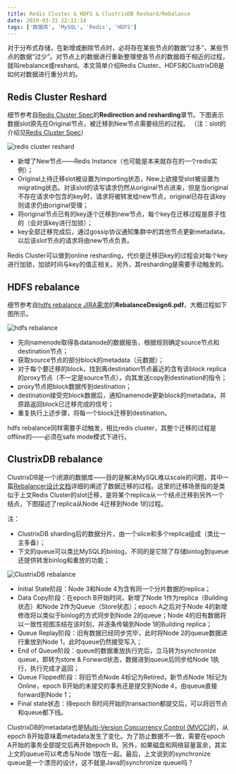 ```yaml
---
title: Redis Cluster & HDFS & ClustrixDB Reshard/Rebalance
date: 2019-03-31 22:12:14
tags: ['数据库', 'MySQL', 'Redis', 'HDFS']
---
```


对于分布式存储，在新增或删除节点时，必将存在某些节点的数据“过多”，某些节点的数据“过少”。对节点上的数据进行重新整理使各节点的数据趋于相近的过程，就叫rebalance或reshard。本文简单介绍Redis Cluster、HDFS和ClustrixDB是如何对数据进行重分片的。

<!--more-->

## Redis Cluster Reshard

细节参考自[Redis Cluster Spec](https://redis.io/topics/cluster-spec)的**Redirection and resharding**章节。下图表示数据slot原先在Original节点，被迁移到New节点需要经历的过程。
（注：slot的介绍见[Redis Cluster Spec](https://redis.io/topics/cluster-spec)）

![redis cluster reshard](https://user-images.githubusercontent.com/4915189/71431424-c23ba100-270c-11ea-91b1-1cafb8aeaef5.png)

- 新增了New节点——Redis Instance（也可能是本来就存在的一个redis实例）；
- Original上待迁移slot被设置为importing状态，New上欲接受slot被设置为migrating状态。对该slot的读写请求仍然从original节点进来，但是当original不存在请求中包含的key时，请求将被转发给new节点，original已存在该key则请求仍由original受理；
- 将original节点已有的key逐个迁移到new节点，每个key在迁移过程是原子性的（会对该key进行加锁）；
- key全部迁移完成后，通过gossip协议通知集群中的其他节点更新metadata，以后该slot节点的请求将由new节点负责。

Redis Cluster可以做到online resharding，代价是迁移旧key的过程会对每个key进行加锁，加锁时间与key的值正相关。另外，其resharding是需要手动触发的。

## HDFS rebalance

细节参考自[hdfs rebalance JIRA需求](https://issues.apache.org/jira/browse/HADOOP-1652)的**RebalanceDesign6.pdf**，大概过程如下图所示。

![hdfs rebalance](https://user-images.githubusercontent.com/4915189/71431431-c9fb4580-270c-11ea-90b9-d851304c514a.png)

- 先向namenode取得各datanode的数据报告，根据规则确定source节点和destination节点；
- 获取source节点的部分block的metadata（元数据）；
- 对于每个要迁移的block，找到离destination节点最近的含有该block replica的proxy节点（不一定是source节点），向其发送copy到destination的指令；
- proxy节点把block数据传到destination；
- destination接受完block数据后，通知namenode更新block的metadata，并原路返回block已迁移完成的信号；
- 重复执行上述步骤，将每一个block迁移到destination。

hdfs rebalance同样需要手动触发，相比redis cluster，其整个迁移的过程是offline的——必须在safe mode模式下进行。

## ClustrixDB rebalance

ClustrixDB是一个闭源的数据库——目的是解决MySQL难以scale的问题，其中一篇[Rebalancer设计文档](http://docs.clustrix.com/display/CLXDOC/Rebalancer)详细的阐述了数据迁移的过程。这里的迁移场景指的是类似于上文Redis Cluster的slot迁移，是将某个replica从一个结点迁移到另外一个结点，下图描述了replica从Node 4迁移到Node 1的过程。

注：
- ClustrixDB sharding后的数据分片，由一个slice和多个replica组成（类比一主多备）；
- 下文的queue可以类比MySQL的binlog，不同的是它除了存储binlog到queue还提供转发binlog和重放的功能；

![ClustrixDB rebalance](https://user-images.githubusercontent.com/4915189/71431435-d1225380-270c-11ea-8a89-657b928f8ded.png)

- Initial State阶段：Node 3和Node 4为含有同一个分片数据的replica；
- Data Copy阶段：在epoch B开始时间，新增了Node 1作为replica（Building状态）和Node 2作为Queue（Store状态）；epoch A之后对于Node 4的新增修改将以类似于binlog的方式同步到Node 2的queue；Node 4的旧有数据将以一致性视图冻结在该时刻，并逐条传输到Node 1的Building replica；
- Queue Replay阶段：旧有数据已经同步完毕，此时将Node 2的queue数据进行重放到Node 1，此时queue仍然接受写入；
- End of Queue阶段：queue的数据重放执行完后，立马转为synchronize queue，即转为store & Forward状态，数据进到queue后同步给Node 1执行，执行完成才返回；
- Queue Flipped阶段：将旧节点Node 4标记为Retired，新节点Node 1标记为Online，epoch B开始的未提交的事务还是提交到Node 4，由queue直接forward到Node 1；
- Final state状态：待epoch B时间开始的transaction都提交后，可以将旧节点和queue都下线。

ClustrixDB的metadata也是[Multi-Version Concurrency Control (MVCC)](http://docs.clustrix.com/display/CLXDOC/Concurrency+Control)的，从epoch B开始意味着metadata发生了变化。为了防止数据不一致，需要在epoch A开始的事务全部提交后再开始epoch B。另外，如果磁盘和网络容量富余，其实上文的queue可以考虑与Node 1放在一起。最后，上文说到的synchronize queue是一个漂亮的设计，这不就是Java的synchronize queue吗？

